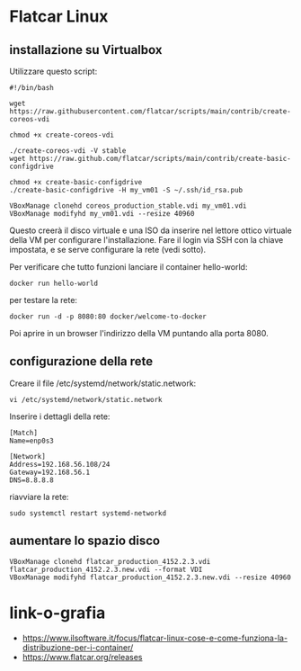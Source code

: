 # Flatcar Linux

## installazione su Virtualbox
Utilizzare questo script:

```
#!/bin/bash

wget https://raw.githubusercontent.com/flatcar/scripts/main/contrib/create-coreos-vdi

chmod +x create-coreos-vdi

./create-coreos-vdi -V stable
wget https://raw.github.com/flatcar/scripts/main/contrib/create-basic-configdrive

chmod +x create-basic-configdrive
./create-basic-configdrive -H my_vm01 -S ~/.ssh/id_rsa.pub

VBoxManage clonehd coreos_production_stable.vdi my_vm01.vdi
VBoxManage modifyhd my_vm01.vdi --resize 40960
```
Questo creerà il disco virtuale e una ISO da inserire nel lettore ottico virtuale della VM per configurare l'installazione. Fare il login via SSH
con la chiave impostata, e se serve configurare la rete (vedi sotto).

Per verificare che tutto funzioni lanciare il container hello-world:

```
docker run hello-world
```

per testare la rete:

```
docker run -d -p 8080:80 docker/welcome-to-docker
```

Poi aprire in un browser l'indirizzo della VM puntando alla porta 8080.

## configurazione della rete
Creare il file /etc/systemd/network/static.network:

```
vi /etc/systemd/network/static.network
```

Inserire i dettagli della rete:

```
[Match]
Name=enp0s3

[Network]
Address=192.168.56.108/24
Gateway=192.168.56.1
DNS=8.8.8.8
```

riavviare la rete:

```
sudo systemctl restart systemd-networkd
```

## aumentare lo spazio disco

```
VBoxManage clonehd flatcar_production_4152.2.3.vdi flatcar_production_4152.2.3.new.vdi --format VDI
VBoxManage modifyhd flatcar_production_4152.2.3.new.vdi --resize 40960
```
# link-o-grafia
- https://www.ilsoftware.it/focus/flatcar-linux-cose-e-come-funziona-la-distribuzione-per-i-container/
- https://www.flatcar.org/releases
